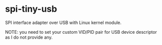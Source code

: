 spi-tiny-usb
============

SPI interface adapter over USB with Linux kernel module.

NOTE: you need to set your custom VID/PID pair for USB device descriptor as I do not provide any.
